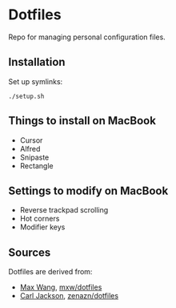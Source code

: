 # Dotfiles

Repo for managing personal configuration files.

## Installation

Set up symlinks:

```
./setup.sh
```

## Things to install on MacBook

- Cursor
- Alfred
- Snipaste
- Rectangle

## Settings to modify on MacBook

- Reverse trackpad scrolling
- Hot corners
- Modifier keys

## Sources

Dotfiles are derived from:

- [Max Wang](https://github.com/mxw), [mxw/dotfiles](https://github.com/mxw/dotfiles)
- [Carl Jackson](https://github.com/zenazn), [zenazn/dotfiles](https://github.com/zenazn/dotfiles)
